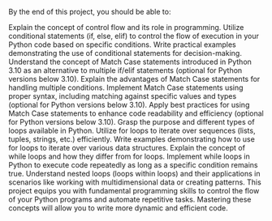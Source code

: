 By the end of this project, you should be able to:

Explain the concept of control flow and its role in programming.
Utilize conditional statements (if, else, elif) to control the flow of execution in your Python code based on specific conditions.
Write practical examples demonstrating the use of conditional statements for decision-making.
Understand the concept of Match Case statements introduced in Python 3.10 as an alternative to multiple if/elif statements (optional for Python versions below 3.10).
Explain the advantages of Match Case statements for handling multiple conditions.
Implement Match Case statements using proper syntax, including matching against specific values and types (optional for Python versions below 3.10).
Apply best practices for using Match Case statements to enhance code readability and efficiency (optional for Python versions below 3.10).
Grasp the purpose and different types of loops available in Python.
Utilize for loops to iterate over sequences (lists, tuples, strings, etc.) efficiently.
Write examples demonstrating how to use for loops to iterate over various data structures.
Explain the concept of while loops and how they differ from for loops.
Implement while loops in Python to execute code repeatedly as long as a specific condition remains true.
Understand nested loops (loops within loops) and their applications in scenarios like working with multidimensional data or creating patterns.
This project equips you with fundamental programming skills to control the flow of your Python programs and automate repetitive tasks. Mastering these concepts will allow you to write more dynamic and efficient code.